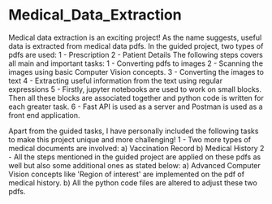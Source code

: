 # Medical_Data_Extraction

Medical data extraction is an exciting project! 
As the name suggests, useful data is extracted from medical data pdfs. In the guided project, two types of pdfs are used:
1 - Prescription 
2 - Patient Details 
The following steps covers all main and important tasks:
1 - Converting pdfs to images
2 - Scanning the images using basic Computer Vision concepts.
3 - Converting the images to text
4 - Extracting useful information from the text using regular expressions
5 - Firstly, jupyter notebooks are used to work on small blocks. Then all these blocks are associated together and python code is written for each greater task.
6 - Fast API is used as a server and Postman is used as a front end application.

Apart from the guided tasks, I have personally included the following tasks to make this project unique and more challenging!
1 - Two more types of medical documents are involved:
a) Vaccination Record
b) Medical History
2 - All the steps mentioned in the guided project are applied on these pdfs as well but also some additional ones as stated below:
a) Advanced Computer Vision concepts like 'Region of interest' are implemented on the pdf of medical history.
b) All the python code files are altered to  adjust these two pdfs.

